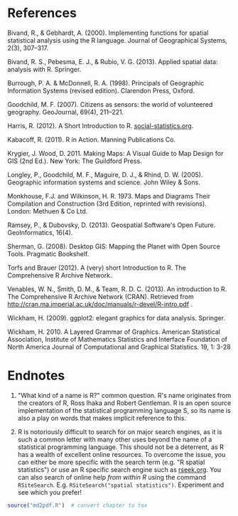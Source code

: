 
References
==========

Bivand, R., & Gebhardt, A. (2000). Implementing functions for spatial
statistical analysis using the R language. Journal of Geographical
Systems, 2(3), 307–317.

Bivand, R. S., Pebesma, E. J., & Rubio, V. G. (2013). Applied spatial
data: analysis with R. Springer.

Burrough, P. A. & McDonnell, R. A. (1998). Principals of Geographic
Information Systems (revised edition). Clarendon Press, Oxford.

Goodchild, M. F. (2007). Citizens as sensors: the world of volunteered
geography. GeoJournal, 69(4), 211–221.

Harris, R. (2012). A Short Introduction to R.
[social-statistics.org](http://www.social-statistics.org/).

Kabacoff, R. (2011). R in Action. Manning Publications Co.

Krygier, J. Wood, D. 2011. Making Maps: A Visual Guide to Map Design for
GIS (2nd Ed.). New York: The Guildford Press.

Longley, P., Goodchild, M. F., Maguire, D. J., & Rhind, D. W. (2005).
Geographic information systems and science. John Wiley & Sons.

Monkhouse, F.J. and Wilkinson, H. R. 1973. Maps and Diagrams Their Compilation and Construction (3rd Edition, reprinted with revisions). London: Methuen & Co Ltd. 

Ramsey, P., & Dubovsky, D. (2013). Geospatial Software's Open Future.
GeoInformatics, 16(4).

Sherman, G. (2008). Desktop GIS: Mapping the Planet with Open Source
Tools. Pragmatic Bookshelf.

Torfs and Brauer (2012). A (very) short Introduction to R. The
Comprehensive R Archive Network.

Venables, W. N., Smith, D. M., & Team, R. D. C. (2013). An introduction
to R. The Comprehensive R Archive Network (CRAN). Retrieved from
http://cran.ma.imperial.ac.uk/doc/manuals/r-devel/R-intro.pdf .

Wickham, H. (2009). ggplot2: elegant graphics for data analysis.
Springer.

Wickham, H. 2010. A Layered Grammar of Graphics. American Statistical Association, Institute of Mathematics Statistics and Interface Foundation of North America Journal of Computational and Graphical Statistics. 19, 1: 3-28

Endnotes
=======

1. "What kind of a name is R?" common question. R's
    name originates from the creators of R, Ross Ihaka and Robert
    Gentleman. R is an open source implementation of the statistical
    programming language S, so its name is also a play on words that
    makes implicit reference to this.

2. R is notoriously difficult to search for on major search engines, as
    it is such a common letter with many other uses beyond the name of a
    statistical programming language. This should not be a deterrent, as
    R has a wealth of excellent online resources. To overcome the issue,
    you can either be more specific with the search term (e.g. "R
    spatial statistics") or use an R specific search engine such as
    [rseek.org](http://www.rseek.org/). You can also search of online
    help *from within R* using the command `RSiteSearch`. E.g.
    `RSiteSearch("spatial statistics")`. Experiment and see which you
    prefer!
    

```r
source("md2pdf.R")  # convert chapter to tex
```

